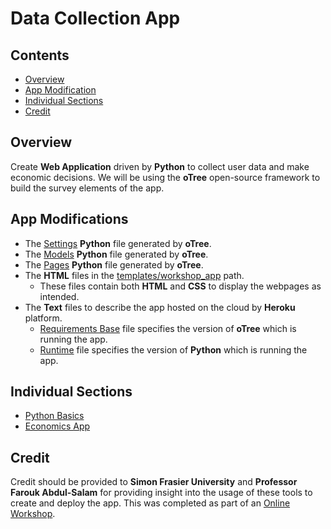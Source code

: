 # Data Collection App

## Contents
* [Overview](#Overview)
* [App Modification](#App-Modifications)
* [Individual Sections](#Individual-Sections)
* [Credit](#Credit)

## Overview
Create <b>Web Application</b> driven by <b>Python</b> to collect user data and make economic decisions. 
We will be using the <b>oTree</b> open-source framework to build the survey elements of the app. 

## App Modifications
<ul>
    <li>The <a href = "workshop_project/settings.py">Settings</a> <b>Python</b> file generated by <b>oTree</b>.</li>
    <li>The <a href = "workshop_project/workshop_app/models.py">Models</a> <b>Python</b> file generated by <b>oTree</b>.</li>
    <li>The <a href = "workshop_project/workshop_app/pages.py">Pages</a> <b>Python</b> file generated by <b>oTree</b>.</li>
    <li>
        The <b>HTML</b> files in the <a href = "workshop_project/workshop_app/templates/workshop_app">templates/workshop_app</a> path.
        <ul>
            <li>These files contain both <b>HTML</b> and <b>CSS</b> to display the webpages as intended.</li>
        </ul>
    </li>
    <li>
        The <b>Text</b> files to describe the app hosted on the cloud by <b>Heroku</b> platform.
        <ul>
            <li><a href = "workshop_project/workshop_app/requirements_base.txt">Requirements Base</a> file specifies the version of <b>oTree</b> which is running the app.</li>
            <li><a href = "workshop_project/workshop_app/runtime.txt">Runtime</a> file specifies the version of <b>Python</b> which is running the app.</li>
        </ul>
    </li>
</ul>

## Individual Sections
<ul>
    <li><a href = "python_basics">Python Basics</a></li>
    <li><a href = "workshop_project">Economics App</a></li>
</ul>

## Credit
Credit should be provided to <b>Simon Frasier University</b> and <b>Professor Farouk Abdul-Salam</b> for providing
insight into the usage of these tools to create and deploy the app. This was completed as part of an 
<a href = "https://sites.google.com/view/farouk-abdul-salam/my-teaching-workshop/workshop?authuser=0">Online Workshop</a>.